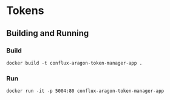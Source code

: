 # Tokens

## Building and Running

### Build

`docker build -t conflux-aragon-token-manager-app .`

### Run

`docker run -it -p 5004:80 conflux-aragon-token-manager-app`
